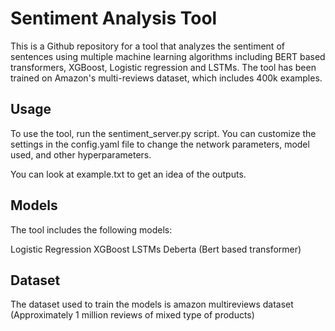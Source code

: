 # Sentiment Analysis Tool
This is a Github repository for a tool that analyzes the sentiment of sentences using multiple machine learning algorithms including BERT based transformers, XGBoost, Logistic regression and LSTMs. The tool has been trained on Amazon's multi-reviews dataset, which includes 400k examples.

## Usage
To use the tool, run the sentiment_server.py script. You can customize the settings in the config.yaml file to change the network parameters, model used, and other hyperparameters.

You can look at example.txt to get an idea of the outputs.

## Models
The tool includes the following models:

Logistic Regression
XGBoost
LSTMs
Deberta (Bert based transformer)

## Dataset

The dataset used to train the models is amazon multireviews dataset (Approximately 1 million reviews of mixed type of products)
